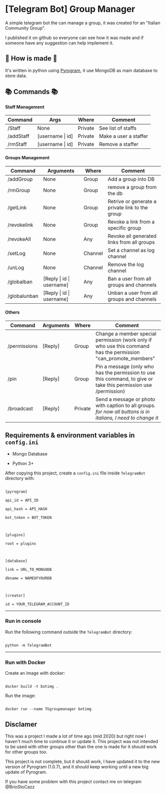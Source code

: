 
  

# [Telegram Bot] Group Manager

  

A simple telegram bot the can manage a group, it was created for an "Italian Community Group".

  

I published it on github so everyone can see how it was made and if someone have any suggestion can help implement it.

  

  

## :star2: How is made :star2:

  

It's written in python using [Pyrogram](https://github.com/pyrogram/pyrogram), it use MongoDB as main database to store data.

  

  

## :books: Commands :books:

#### Staff Management

Command | Args | Where | Comment 
------- | ----------| ------- | --------
/Staff  | None		| Private | See list of staffs
/addStaff | [username \| id]| Private | Make a user a staffer
/rmStaff | [username \| id]| Private | Remove a staffer
  
  
#### Groups Management

Command | Arguments | Where | Comment 
------- | ----------| ------- | --------
/addGroup | None | Group | Add a group into DB
/rmGroup | None | Group | remove a group from the db
/getLink | None | Group | Retrive or generate a private link to the group
/revokelink | None | Group | Revoke a link from a specific group
/revokeAll | None | Any | Revoke all generated links from all groups
/setLog | None | Channel | Set a channel as log channel
/unLog | None | Channel | Remove the log channel
/globalban | [Reply \| id \| username]| Any | Ban a user from all groups and channels
/globalunban | [Reply \| id \| username]| Any | Unban a user from all groups and channels

#### Others

Command | Arguments | Where | Comment 
------- | ----------| ------- | --------
/permissions | [Reply] | Group | Change a member special permission (work only if who use this command has the permission "can_promote_members"
/pin | [Reply] | Group | Pin a message (only who has the permission to use this command, to give or take this permission use /permission)
/broadcast | [Reply] | Private | Send a message or photo with caption to all groups. *for now all buttons is in italians, I need to change it*

## Requirements & environment variables in `config.ini`

  

* Mongo Database

* Python 3+

  

After copying this project, create a `config.ini` file inside `TelegramBot` directory with:

```

[pyrogram]

api_id = API_ID

api_hash = API_HASH

bot_token = BOT_TOKEN

  

[plugins]

root = plugins

  

[database]

link = URL_TO_MONGODB

dbname = NAMEOFYOURDB

  

[creator]

id = YOUR_TELEGRAM_ACCOUNT_ID

```

  
  

-----

### Run in console

Run the following command outside the `TelegramBot` directory:

```

python -m TelegramBot

```

----

### Run with Docker

Create an image with docker:

```

docker build -t botimg .

```

Run the image:

```

docker run --name TGgroupmanager botimg

```

  
  

## Disclamer

This was a project I made a lot of time ago (mid 2020) but right now I haven't much time to continue it or update it. This project was not intended to be used with other groups other than the one is made for it should work for other groups too.

This project is not complete, but it should work, I have updated it to the new version of Pyrogram (1.0.7), and it should keep working until a new big update of Pyrogram.

  

If you have some problem with this project contact me on telegram @BrioStoCazz